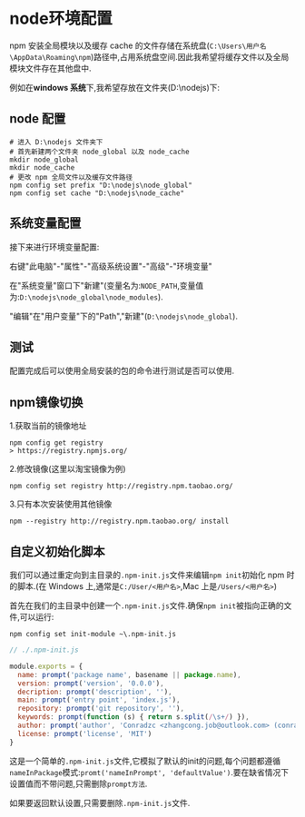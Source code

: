 # node环境配置

npm 安装全局模块以及缓存 cache 的文件存储在系统盘(`C:\Users\用户名\AppData\Roaming\npm`)路径中,占用系统盘空间.因此我希望将缓存文件以及全局模块文件存在其他盘中.

例如在**windows 系统**下,我希望存放在文件夹(D:\nodejs)下:

## node 配置

```shell
# 进入 D:\nodejs 文件夹下
# 首先新建两个文件夹 node_global 以及 node_cache
mkdir node_global
mkdir node_cache
# 更改 npm 全局文件以及缓存文件路径
npm config set prefix "D:\nodejs\node_global"
npm config set cache "D:\nodejs\node_cache"
```

## 系统变量配置

接下来进行环境变量配置:

右键"此电脑"-"属性"-"高级系统设置"-"高级"-"环境变量"

在"系统变量"窗口下"新建"(变量名为:`NODE_PATH`,变量值为:`D:\nodejs\node_global\node_modules`).

"编辑"在"用户变量"下的"Path","新建"(`D:\nodejs\node_global`).

## 测试

配置完成后可以使用全局安装的包的命令进行测试是否可以使用.

## npm镜像切换

1.获取当前的镜像地址

```shell
npm config get registry
> https://registry.npmjs.org/
```

2.修改镜像(这里以淘宝镜像为例)

```shell
npm config set registry http://registry.npm.taobao.org/
```

3.只有本次安装使用其他镜像

```shell
npm --registry http://registry.npm.taobao.org/ install
```

## 自定义初始化脚本

我们可以通过重定向到主目录的`.npm-init.js`文件来编辑`npm init`初始化 npm 时的脚本.(在 Windows 上,通常是`C:/User/<用户名>`,Mac 上是`/Users/<用户名>`)

首先在我们的主目录中创建一个`.npm-init.js`文件.确保`npm init`被指向正确的文件,可以运行:

```shell
npm config set init-module ~\.npm-init.js
```

```javascript
// ./.npm-init.js

module.exports = {
  name: prompt('package name', basename || package.name),
  version: prompt('version', '0.0.0'),
  decription: prompt('description', ''),
  main: prompt('entry point', 'index.js'),
  repository: prompt('git repository', ''),
  keywords: prompt(function (s) { return s.split(/\s+/) }),
  author: prompt('author', 'Conradzc <zhangcong.job@outlook.com> (conradzc.com)'),
  license: prompt('license', 'MIT')
}
```

这是一个简单的`.npm-init.js`文件,它模拟了默认的init的问题,每个问题都遵循`nameInPackage`模式:`promt('nameInPrompt', 'defaultValue')`.要在缺省情况下设置值而不带问题,只需删除`prompt方法`.

如果要返回默认设置,只需要删除`.npm-init.js`文件.
